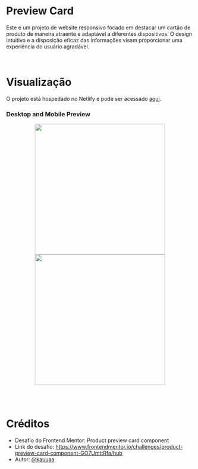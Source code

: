 # Preview Card

Este é um projeto de website responsivo focado em destacar um cartão de produto de maneira atraente e adaptável a diferentes dispositivos. 
O design intuitivo e a disposição eficaz das informações visam proporcionar uma experiência do usuário agradável.

<br>

# Visualização

O projeto está hospedado no Netlify e pode ser acessado [aqui](https://preview-card-product-fm.netlify.app/).

### Desktop and Mobile Preview

<div align="center">
  <img height="350px" src="https://cdn.glitch.global/93476741-e917-4cc2-b7c2-a506d96dd350/desktop-design.jpg?v=1701730191097/">
  <img height="350px" src="https://cdn.glitch.global/93476741-e917-4cc2-b7c2-a506d96dd350/mobile-design.jpg?v=1701730217091/">
</div>

<br><br>

# Créditos

- Desafio do Frontend Mentor: Product preview card component
- Link do desafio: https://www.frontendmentor.io/challenges/product-preview-card-component-GO7UmttRfa/hub
- Autor: [@kauuaa](https://github.com/kauuaa)
